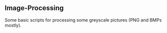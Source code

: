 ## Image-Processing

Some basic scripts for processing some greyscale pictures (PNG and BMPs mostly).
